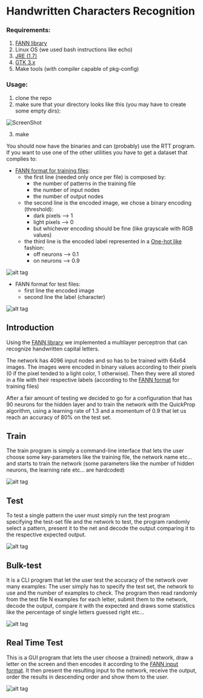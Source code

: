 # Handwritten Characters Recognition

### Requirements:
1. [FANN library](http://leenissen.dk/fann/wp/download/)
2. Linux OS (we used bash instructions like echo)
3. [JRE (1.7)](http://www.oracle.com/technetwork/java/javase/downloads/index.html)
4. [GTK 3.x](http://www.gtk.org/download/index.php)
5. Make tools (with compiler capable of pkg-config)

### Usage:
1. clone the repo
2. make sure that your directory looks like this (you may have to create some empty dirs):

![ScreenShot](/Screenshots/tree-dirs.png)

3. make

You should now have the binaries and can (probably) use the RTT program. If you want to use one of the other utilities you have to get a dataset that complies to:

* [FANN format for training files](http://leenissen.dk/fann/html/files/fann_train-h.html):
    * the first line (needed only once per file) is composed by:
        * the number of patterns in the training file
        * the number of input nodes
        * the number of output nodes
    * the second line is the encoded image, we chose a binary encoding (threshold):
        * dark pixels --> 1 
        * light pixels --> 0
        * but whichever encoding should be fine (like grayscale with RGB values)
    * the third line is the encoded label represented in a [One-hot like](https://it.wikipedia.org/wiki/One-hot) fashion:
        * off neurons --> 0.1
        * on neurons --> 0.9
        
![alt tag](https://raw.githubusercontent.com/MichelangeloDiamanti/hcr/master/Screenshots/training_set_file.png)

* FANN format for test files:
    * first line the encoded image
    * second line the label (character)

![alt tag](https://raw.githubusercontent.com/MichelangeloDiamanti/hcr/master/Screenshots/test_set_file.png)

## Introduction
Using the [FANN library](http://leenissen.dk/fann/wp/) we implemented a multilayer perceptron that can recognize handwritten capital letters.

The network has 4096 input nodes and so has to be trained with 64x64 images. The images were encoded in binary values according to their pixels (0 if the pixel tended to a light color, 1 otherwise). Then they were all stored in a file with their respective labels (according to the [FANN format](http://leenissen.dk/fann/html/files/fann_train-h.html) for training files)

After a fair amount of testing we decided to go for a configuration that has 90 neurons for the hidden layer and to train the network with the QuickProp algorithm, using a learning rate of 1.3 and a momentum of 0.9 that let us reach an accuracy of 80% on the test set.

## Train
The train program is simply a command-line interface that lets the user choose some key-parameters like the training file, the network name etc... and starts to train the network (some parameters like the number of hidden neurons, the learning rate etc... are hardcoded)

![alt tag](https://raw.githubusercontent.com/MichelangeloDiamanti/hcr/master/Screenshots/train.png)
## Test
To test a single pattern the user must simply run the test program specifying the test-set file and the network to test, the program randomly select a pattern, present it to the net and decode the output comparing it to the respective expected output.

![alt tag](https://raw.githubusercontent.com/MichelangeloDiamanti/hcr/master/Screenshots/test.png)
## Bulk-test
It is a CLI program that let the user test the accuracy of the network over many examples:
The user simply has to specify the test set, the network to use and the number of examples to check. The program then read randomly from the test file N examples for each letter, submit them to the network, decode the output, compare it with the expected and draws some statistics like the percentage of single letters guessed right etc...

![alt tag](https://raw.githubusercontent.com/MichelangeloDiamanti/hcr/master/Screenshots/bulk-test.png)
## Real Time Test
This is a GUI program that lets the user choose a (trained) network, draw a letter on the screen and then encodes it according to the [FANN input format](http://leenissen.dk/fann/html/files/fann_train-h.html).
It then present the resulting input to the network, receive the output, order the results in descending order and show them to the user.

![alt tag](https://raw.githubusercontent.com/MichelangeloDiamanti/hcr/master/Screenshots/RTT.png)
